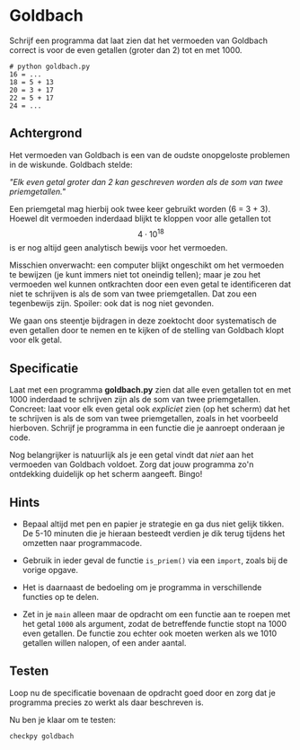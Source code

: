 # Goldbach

Schrijf een programma dat laat zien dat het vermoeden van Goldbach correct is voor de even getallen (groter dan 2) tot en met 1000.

	# python goldbach.py
	16 = ...
	18 = 5 + 13 
	20 = 3 + 17 
	22 = 5 + 17
	24 = ...

## Achtergrond

Het vermoeden van Goldbach is een van de oudste onopgeloste problemen in de wiskunde. Goldbach stelde:

*"Elk even getal groter dan 2 kan geschreven worden als de som van twee priemgetallen."*

Een priemgetal mag hierbij ook twee keer gebruikt worden (6 = 3 + 3). Hoewel dit vermoeden inderdaad blijkt te kloppen voor alle getallen tot $$4\cdot10^{18}$$ is er nog altijd geen analytisch bewijs voor het vermoeden. 

Misschien onverwacht: een computer blijkt ongeschikt om het vermoeden te bewijzen (je kunt immers niet tot oneindig tellen); maar je zou het vermoeden wel kunnen ontkrachten door een even getal te identificeren dat niet te schrijven is als de som van twee priemgetallen. Dat zou een tegenbewijs zijn. Spoiler: ook dat is nog niet gevonden.

We gaan ons steentje bijdragen in deze zoektocht door systematisch de even getallen door te nemen en te kijken of de stelling van Goldbach klopt voor elk getal.

## Specificatie

Laat met een programma **goldbach.py** zien dat alle even getallen tot en met 1000 inderdaad te schrijven zijn als de som van twee priemgetallen. Concreet: laat voor elk even getal ook *expliciet* zien (op het scherm) dat het te schrijven is als de som van twee priemgetallen, zoals in het voorbeeld hierboven. Schrijf je programma in een functie die je aanroept onderaan je code.

Nog belangrijker is natuurlijk als je een getal vindt dat *niet* aan het vermoeden van Goldbach voldoet. Zorg dat jouw programma zo'n ontdekking duidelijk op het scherm aangeeft. Bingo!

## Hints

- Bepaal altijd met pen en papier je strategie en ga dus niet gelijk tikken. De 5-10 minuten die je hieraan besteedt verdien je dik terug tijdens het omzetten naar programmacode.

- Gebruik in ieder geval de functie `is_priem()` via een `import`, zoals bij de vorige opgave.

- Het is daarnaast de bedoeling om je programma in verschillende functies op te delen.

- Zet in je `main` alleen maar de opdracht om een functie aan te roepen met het getal `1000` als argument, zodat de betreffende functie stopt na 1000 even getallen. De functie zou echter ook moeten werken als we 1010 getallen willen nalopen, of een ander aantal.

## Testen

Loop nu de specificatie bovenaan de opdracht goed door en zorg dat je programma precies zo werkt als daar beschreven is.

Nu ben je klaar om te testen:

	checkpy goldbach
